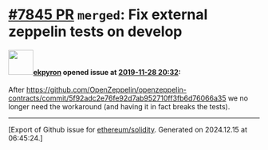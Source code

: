 # [\#7845 PR](https://github.com/ethereum/solidity/pull/7845) `merged`: Fix external zeppelin tests on develop

#### <img src="https://avatars.githubusercontent.com/u/1347491?v=4" width="50">[ekpyron](https://github.com/ekpyron) opened issue at [2019-11-28 20:32](https://github.com/ethereum/solidity/pull/7845):

After https://github.com/OpenZeppelin/openzeppelin-contracts/commit/5f92adc2e76fe92d7ab952710ff3fb6d76066a35
we no longer need the workaround (and having it in fact breaks the tests).




-------------------------------------------------------------------------------



[Export of Github issue for [ethereum/solidity](https://github.com/ethereum/solidity). Generated on 2024.12.15 at 06:45:24.]
